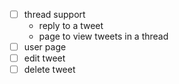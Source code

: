 - [ ] thread support
  - reply to a tweet
  - page to view tweets in a thread
- [ ] user page
- [ ] edit tweet
- [ ] delete tweet
